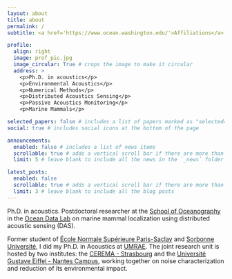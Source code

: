 ```yaml
---
layout: about
title: about
permalink: /
subtitle: <a href='https://www.ocean.washington.edu/'>Affiliations</a>. 

profile:
  align: right
  image: prof_pic.jpg
  image_circular: True # crops the image to make it circular
  address: >
    <p>Ph.D. in acoustics</p>
    <p>Environmental Acoustics</p>
    <p>Numerical Methods</p>
    <p>Distributed Acoustics Sensing</p>
    <p>Passive Acoustics Monitoring</p>
    <p>Marine Mammals</p>

selected_papers: false # includes a list of papers marked as "selected={true}"
social: true # includes social icons at the bottom of the page

announcements:
  enabled: false # includes a list of news items
  scrollable: true # adds a vertical scroll bar if there are more than 3 news items
  limit: 5 # leave blank to include all the news in the `_news` folder

latest_posts:
  enabled: false
  scrollable: true # adds a vertical scroll bar if there are more than 3 new posts items
  limit: 3 # leave blank to include all the blog posts
---
```


Ph.D. in acoustics. Postdoctoral researcher at the [School of Oceanography](https://www.ocean.washington.edu/) in the [Ocean Data Lab](https://sites.uw.edu/abadi/) on marine mammal localization using distributed acoustic sensing (DAS).

Former student of [École Normale Supérieure Paris-Saclay](https://ens-paris-saclay.fr/) and [Sorbonne Université](https://sciences.sorbonne-universite.fr/en/masters/master-mechanical-engineering/acoustics-course), I did my Ph.D. in Acoustics at [UMRAE](https://www.umrae.fr/). The joint research unit is hosted by two institutes: the [CEREMA - Strasbourg](https://www.cerema.fr/en) and the [Université Gustave Eiffel - Nantes Campus](https://www.univ-gustave-eiffel.fr/en/), working together on noise characterization and reduction of its environmental impact. 
